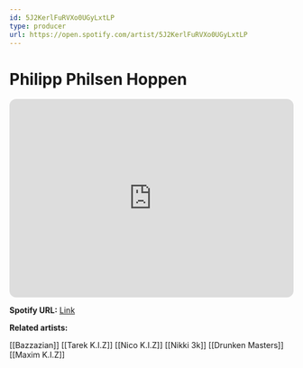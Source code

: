 ```yaml
---
id: 5J2KerlFuRVXo0UGyLxtLP
type: producer
url: https://open.spotify.com/artist/5J2KerlFuRVXo0UGyLxtLP
---
```

# Philipp Philsen Hoppen

<iframe style="border-radius:12px" src="https://open.spotify.com/embed/artist/5J2KerlFuRVXo0UGyLxtLP" width="100%" height="352" frameBorder="0" allowfullscreen="" allow="autoplay; clipboard-write; encrypted-media; fullscreen; picture-in-picture" loading="lazy"></iframe>

**Spotify URL:** [Link](https://open.spotify.com/artist/5J2KerlFuRVXo0UGyLxtLP)

**Related artists:**

[[Bazzazian]]
[[Tarek K.I.Z]]
[[Nico K.I.Z]]
[[Nikki 3k]]
[[Drunken Masters]]
[[Maxim K.I.Z]]
